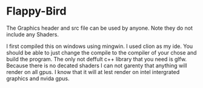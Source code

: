 # Flappy-Bird

The Graphics header and src file can be used by anyone. Note they do not include any Shaders. 

I first compiled this on windows using mingwin. I used clion as my ide. You should be able to just change the compile to the compiler of your chose and build the program. The only not deffult c++ library that you need is glfw. Because there is no decated shaders I can not garenty that anything will render on all gpus. I know that it will at lest render on intel intergrated graphics and nvida gpus. 
